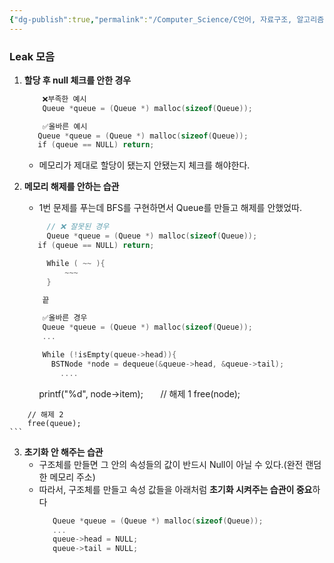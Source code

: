 ```yaml
---
{"dg-publish":true,"permalink":"/Computer_Science/C언어, 자료구조, 알고리즘/문제풀이/Leak  모음/","noteIcon":"","created":"2025-08-18T00:58:47.005+09:00","updated":"2025-08-18T01:06:06.456+09:00"}
---
```




### Leak  모음 

1. **할당 후 null 체크를 안한 경우**
	```c
		❌부족한 예시 
		Queue *queue = (Queue *) malloc(sizeof(Queue));
	
		✅올바른 예시
	   Queue *queue = (Queue *) malloc(sizeof(Queue));
	   if (queue == NULL) return;
	```
	- 메모리가 제대로 할당이 됐는지 안됐는지 체크를 해야한다.

2. **메모리 해제를 안하는 습관**
	- 1번 문제를 푸는데 BFS를 구현하면서 Queue를 만들고 해제를 안했었따.
	```c
		 // ❌ 잘못된 경우 
		 Queue *queue = (Queue *) malloc(sizeof(Queue));
	   if (queue == NULL) return;
	
		 While ( ~~ ){
			 ~~~
		 }
	
		끝 

		✅올바른 경우 
		Queue *queue = (Queue *) malloc(sizeof(Queue));
		...
	
		While (!isEmpty(queue->head)){
		  BSTNode *node = dequeue(&queue->head, &queue->tail);
			....
      
      printf("%d", node->item);
      // 해제 1 
			free(node);

		// 해제 2 
		free(queue);
	```

3. **초기화 안 해주는 습관**
	- 구조체를 만들면 그 안의 속성들의 값이 반드시 Null이 아닐 수 있다.(완전 랜덤한 메모리 주소)
	- 따라서, 구조체를 만들고 속성 값들을 아래처럼 **초기화 시켜주는 습관이 중요**하다
		```c
		   Queue *queue = (Queue *) malloc(sizeof(Queue));
		   ...
		   queue->head = NULL;
		   queue->tail = NULL;
		```








